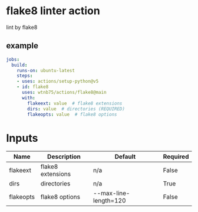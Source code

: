 # flake8 linter action

lint by flake8


## example

```yaml
jobs:
  build:
    runs-on: ubuntu-latest
    steps:
    - uses: actions/setup-python@v5
    - id: flake8
      uses: wtnb75/actions/flake8@main
      with:
        flakeext: value  # flake8 extensions
        dirs: value  # directories (REQUIRED)
        flakeopts: value  # flake8 options
```

# Inputs

| Name | Description | Default | Required |
|------|-------------|---------|----------|
| flakeext | flake8 extensions | n/a | False |
| dirs | directories | n/a | True |
| flakeopts | flake8 options | --max-line-length=120 | False |
